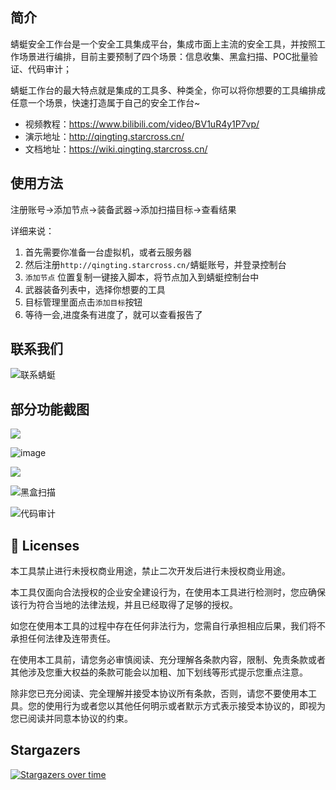## 简介

蜻蜓安全工作台是一个安全工具集成平台，集成市面上主流的安全工具，并按照工作场景进行编排，目前主要预制了四个场景：信息收集、黑盒扫描、POC批量验证、代码审计；

蜻蜓工作台的最大特点就是集成的工具多、种类全，你可以将你想要的工具编排成任意一个场景，快速打造属于自己的安全工作台~

- 视频教程：https://www.bilibili.com/video/BV1uR4y1P7vp/
- 演示地址：http://qingting.starcross.cn/
- 文档地址：https://wiki.qingting.starcross.cn/

## 使用方法

注册账号->添加节点->装备武器->添加扫描目标->查看结果

详细来说： 
1. 首先需要你准备一台虚拟机，或者云服务器
2. 然后注册`http://qingting.starcross.cn/`蜻蜓账号，并登录控制台
3. `添加节点` 位置复制一键接入脚本，将节点加入到蜻蜓控制台中
4. 武器装备列表中，选择你想要的工具
5. 目标管理里面点击`添加目标`按钮
6. 等待一会,进度条有进度了，就可以查看报告了

## 联系我们

![联系蜻蜓](https://user-images.githubusercontent.com/8509054/166105963-7475b5de-e1b4-476f-a3ac-e7aac26a5dff.png)



## 部分功能截图
![](http://oss.songboy.site/blog/WX20220429-105707@2x.png)

![image](https://user-images.githubusercontent.com/8509054/167979483-17b05531-1b92-4063-a8a0-e1feeaf33039.png)


![](http://oss.songboy.site/blog/WX20220429-105628@2x.png)

![黑盒扫描](https://user-images.githubusercontent.com/8509054/166642454-9fbf5208-e862-4bf8-91a4-a6ebb5f18fd3.jpeg)

![代码审计](https://user-images.githubusercontent.com/8509054/166642396-98d93ba4-f825-4cf9-b531-c57c4059b139.jpeg)


## 📑 Licenses
本工具禁止进行未授权商业用途，禁止二次开发后进行未授权商业用途。

本工具仅面向合法授权的企业安全建设行为，在使用本工具进行检测时，您应确保该行为符合当地的法律法规，并且已经取得了足够的授权。

如您在使用本工具的过程中存在任何非法行为，您需自行承担相应后果，我们将不承担任何法律及连带责任。

在使用本工具前，请您务必审慎阅读、充分理解各条款内容，限制、免责条款或者其他涉及您重大权益的条款可能会以加粗、加下划线等形式提示您重点注意。

除非您已充分阅读、完全理解并接受本协议所有条款，否则，请您不要使用本工具。您的使用行为或者您以其他任何明示或者默示方式表示接受本协议的，即视为您已阅读并同意本协议的约束。



## Stargazers
[![Stargazers over time](https://starchart.cc/StarCrossPortal/QingTing.svg?v211231)](https://github.com/StarCrossPortal/QingTing)
